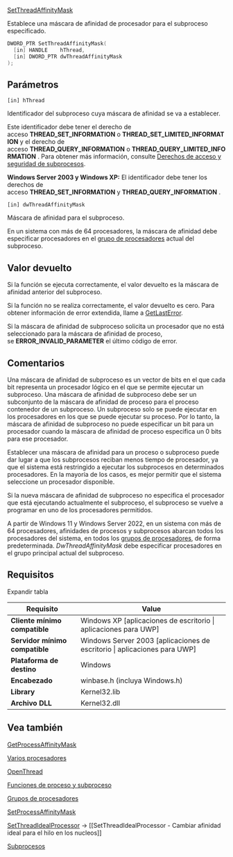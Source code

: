 [SetThreadAffinityMask](https://learn.microsoft.com/es-es/windows/win32/api/winbase/nf-winbase-setthreadaffinitymask)

Establece una máscara de afinidad de procesador para el subproceso especificado.

```c
DWORD_PTR SetThreadAffinityMask(
  [in] HANDLE    hThread,
  [in] DWORD_PTR dwThreadAffinityMask
);
```

## Parámetros

`[in] hThread`

Identificador del subproceso cuya máscara de afinidad se va a establecer.

Este identificador debe tener el derecho de acceso **THREAD_SET_INFORMATION** o **THREAD_SET_LIMITED_INFORMATION** y el derecho de acceso **THREAD_QUERY_INFORMATION** o **THREAD_QUERY_LIMITED_INFORMATION** . Para obtener más información, consulte [Derechos de acceso y seguridad de subprocesos](https://learn.microsoft.com/es-es/windows/desktop/ProcThread/thread-security-and-access-rights).

**Windows Server 2003 y Windows XP:** El identificador debe tener los derechos de acceso **THREAD_SET_INFORMATION** y **THREAD_QUERY_INFORMATION** .

`[in] dwThreadAffinityMask`

Máscara de afinidad para el subproceso.

En un sistema con más de 64 procesadores, la máscara de afinidad debe especificar procesadores en el [grupo de procesadores](https://learn.microsoft.com/es-es/windows/desktop/ProcThread/processor-groups) actual del subproceso.

## Valor devuelto

Si la función se ejecuta correctamente, el valor devuelto es la máscara de afinidad anterior del subproceso.

Si la función no se realiza correctamente, el valor devuelto es cero. Para obtener información de error extendida, llame a [GetLastError](https://learn.microsoft.com/es-es/windows/desktop/api/errhandlingapi/nf-errhandlingapi-getlasterror).

Si la máscara de afinidad de subproceso solicita un procesador que no está seleccionado para la máscara de afinidad de proceso, se **ERROR_INVALID_PARAMETER** el último código de error.

## Comentarios

Una máscara de afinidad de subproceso es un vector de bits en el que cada bit representa un procesador lógico en el que se permite ejecutar un subproceso. Una máscara de afinidad de subproceso debe ser un subconjunto de la máscara de afinidad de proceso para el proceso contenedor de un subproceso. Un subproceso solo se puede ejecutar en los procesadores en los que se puede ejecutar su proceso. Por lo tanto, la máscara de afinidad de subproceso no puede especificar un bit para un procesador cuando la máscara de afinidad de proceso especifica un 0 bits para ese procesador.

Establecer una máscara de afinidad para un proceso o subproceso puede dar lugar a que los subprocesos reciban menos tiempo de procesador, ya que el sistema está restringido a ejecutar los subprocesos en determinados procesadores. En la mayoría de los casos, es mejor permitir que el sistema seleccione un procesador disponible.

Si la nueva máscara de afinidad de subproceso no especifica el procesador que está ejecutando actualmente el subproceso, el subproceso se vuelve a programar en uno de los procesadores permitidos.

A partir de Windows 11 y Windows Server 2022, en un sistema con más de 64 procesadores, afinidades de procesos y subprocesos abarcan todos los procesadores del sistema, en todos los [grupos de procesadores](https://learn.microsoft.com/es-es/windows/desktop/ProcThread/processor-groups), de forma predeterminada. _DwThreadAffinityMask_ debe especificar procesadores en el grupo principal actual del subproceso.

## Requisitos

Expandir tabla

|Requisito|Value|
|---|---|
|**Cliente mínimo compatible**|Windows XP [aplicaciones de escritorio \| aplicaciones para UWP]|
|**Servidor mínimo compatible**|Windows Server 2003 [aplicaciones de escritorio \| aplicaciones para UWP]|
|**Plataforma de destino**|Windows|
|**Encabezado**|winbase.h (incluya Windows.h)|
|**Library**|Kernel32.lib|
|**Archivo DLL**|Kernel32.dll|

## Vea también

[GetProcessAffinityMask](https://learn.microsoft.com/es-es/windows/desktop/api/winbase/nf-winbase-getprocessaffinitymask)

[Varios procesadores](https://learn.microsoft.com/es-es/windows/desktop/ProcThread/multiple-processors)

[OpenThread](https://learn.microsoft.com/es-es/windows/desktop/api/processthreadsapi/nf-processthreadsapi-openthread)

[Funciones de proceso y subproceso](https://learn.microsoft.com/es-es/windows/desktop/ProcThread/process-and-thread-functions)

[Grupos de procesadores](https://learn.microsoft.com/es-es/windows/desktop/ProcThread/processor-groups)

[SetProcessAffinityMask](https://learn.microsoft.com/es-es/windows/desktop/api/winbase/nf-winbase-setprocessaffinitymask)

[SetThreadIdealProcessor](https://learn.microsoft.com/es-es/windows/desktop/api/processthreadsapi/nf-processthreadsapi-setthreadidealprocessor) -> [[SetThreadIdealProcessor - Cambiar afinidad ideal para el hilo en los nucleos]]

[Subprocesos](https://learn.microsoft.com/es-es/windows/desktop/ProcThread/multiple-threads)